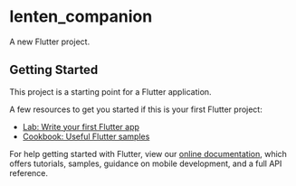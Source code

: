 # lenten_companion

A new Flutter project.

## Getting Started

This project is a starting point for a Flutter application.

A few resources to get you started if this is your first Flutter project:

- [Lab: Write your first Flutter app](https://flutter.dev/docs/get-started/codelab)
- [Cookbook: Useful Flutter samples](https://flutter.dev/docs/cookbook)

For help getting started with Flutter, view our
[online documentation](https://flutter.dev/docs), which offers tutorials,
samples, guidance on mobile development, and a full API reference.

<!-- .gitignore will prevent untracked files from being added (without an add -f) to the set of files tracked by Git, however Git will continue to track any files that are already being tracked.

To stop tracking a file you need to remove it from the index. This can be achieved with this command.

git rm --cached <file>
If you want to remove a whole folder, you need to remove all files in it recursively.

git rm -r --cached <folder> -->
